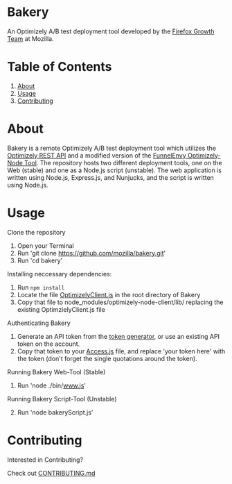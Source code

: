 # Bakery

An Optimizely A/B test deployment tool developed by the [Firefox Growth Team](https://wiki.mozilla.org/Growth_Team) at Mozilla.

# Table of Contents

1. [About](https://github.com/mozilla/bakery#About)
2. [Usage](https://github.com/mozilla/bakery#Usage)
3. [Contributing](https://github.com/mozilla/bakery#Contributing)

# About

Bakery is a remote Optimizely A/B test deployment tool which utilizes the [Optimizely REST API](https://github.com/funnelenvy/optimizely-node) and a modified version of the [FunnelEnvy Optimizely-Node Tool](https://github.com/funnelenvy/optimizely-node). The repository hosts two different deployment tools, one on the Web (stable) and one as a Node.js script (unstable). The web application is written using Node.js, Express.js, and Nunjucks, and the script is written using Node.js.

# Usage

Clone the repository

1. Open your Terminal
2. Run 'git clone https://github.com/mozilla/bakery.git'
3. Run 'cd bakery'

Installing neccessary dependencies:

1. Run `npm install`
2. Locate the file [OptimizelyClient.js](https://github.com/mozilla/bakery/blob/additionalEdits/OptimizelyClient.js) in the root directory of Bakery
3. Copy that file to node_modules/optimizely-node-client/lib/ replacing the existing OptimzielyClient.js file

Authenticating Bakery

1. Generate an API token from the [token generator](http://app.optimizely.com/tokens), or use an existing API token on the account.
2. Copy that token to your [Access.js](https://github.com/mozilla/bakery/blob/additionalEdits/access.js#L3) file, and replace 'your token here' with the token (don't forget the single quotations around the token).

Running Bakery Web-Tool (Stable)

1. Run 'node ./bin/www.js'

Running Bakery Script-Tool (Unstable)

2. Run 'node bakeryScript.js'

# Contributing

Interested in Contributing?

Check out [CONTRIBUTING.md](https://github.com/mozilla/bakery/blob/master/CONTRIBUTING.md)
